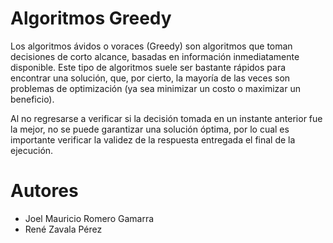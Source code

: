 # Algoritmos Greedy

Los algoritmos ávidos o voraces (Greedy) son algoritmos que toman decisiones de corto alcance, basadas en información inmediatamente disponible. Este tipo de algoritmos suele ser bastante rápidos para encontrar una solución, que, por cierto, la mayoría de las veces son problemas de optimización (ya sea minimizar un costo o maximizar un beneficio). 

Al no regresarse a verificar si la decisión tomada en un instante anterior fue la mejor, no se puede garantizar una solución óptima, por lo cual es importante verificar la validez de la respuesta entregada el final de la ejecución.

# Autores

- Joel Mauricio Romero Gamarra
- René Zavala Pérez
